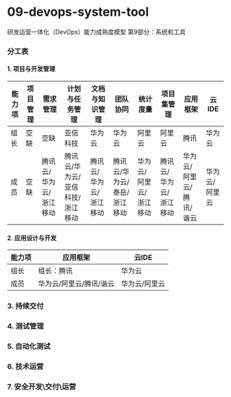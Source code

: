 # 09-devops-system-tool
研发运营一体化（DevOps）能力成熟度模型 第9部分：系统和工具



### 分工表

#### 1. 项目与开发管理


| 能力项 | 项目管理 | 需求管理               | 计划与任务管理                  | 文档与知识管理         | 团队协同                    | 统计度量               | 项目集管理             | 应用框架                | 云IDE         |
| ------ | -------- | ---------------------- | ------------------------------- | ---------------------- | --------------------------- | ---------------------- | ---------------------- | ----------------------- | ------------- |
| 组长   | 空缺     | 空缺                   | 亚信科技                        | 华为云                 | 华为云                      | 阿里云                 | 阿里云                 | 腾讯                    | 华为云        |
| 成员   | 空缺     | 腾讯云/华为云/浙江移动 | 腾讯云/华为云/亚信科技/浙江移动 | 腾讯云/华为云/浙江移动 | 腾讯云/华为云/泰岳/浙江移动 | 华为云/阿里云/浙江移动 | 腾讯云/华为云/浙江移动 | 华为云/阿里云/腾讯/谐云 | 华为云/阿里云 |

#### 2. 应用设计与开发

| 能力项 | 应用框架                | 云IDE         |
| ------ | ----------------------- | ------------- |
| 组长   | 组长：腾讯              | 华为云        |
| 成员   | 华为云/阿里云/腾讯/谐云 | 华为云/阿里云 |

### 3. 持续交付
### 4. 测试管理
### 5. 自动化测试
### 6. 技术运营
### 7. 安全开发\交付\运营

